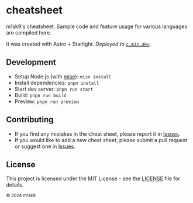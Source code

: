 # cheatsheet

m1sk9's cheatsheet. Sample code and feature usage for various languages are compiled here.

It was created with Astro + Starlight. *Deployed to [`c.m1s.dev`](https://c.m1s.dev)*.

## Development

- Setup Node.js (with [mise](https://mise.jdx.dev/rtx.html)): `mise install`
- Install dependencies: `pnpn install`
- Start dev server: `pnpn run start`
- Build: `pnpn run build`
- Preview: `pnpn run preview`

## Contributing

- If you find any mistakes in the cheat sheet, please report it in [Issues](https://github.com/m1sk9/cheatsheet/issues).
- If you would like to add a new cheat sheet, please submit a pull request or suggest one in [Issues](https://github.com/m1sk9/cheatsheet/issues).

## License

This project is licensed under the MIT License - see the [LICENSE](LICENSE) file for details.

<sub>
    © 2024 m1sk9
</sub>
